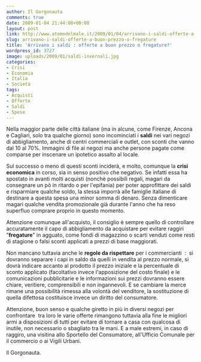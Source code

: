 ```yaml
---
author: Il Gorgonauta
comments: true
date: 2009-01-04 21:44:08+00:00
layout: post
link: http://www.atomodelmale.it/2009/01/04/arrivano-i-saldi-offerte-a-buon-prezzo-o-fregature/
slug: arrivano-i-saldi-offerte-a-buon-prezzo-o-fregature
title: 'Arrivano i saldi : offerte a buon prezzo o fregature?'
wordpress_id: 3727
image: uploads/2009/01/saldi-invernali.jpg
categories:
- Crisi
- Economia
- Italia
- Società
tags:
- Acquisti
- Offerte
- Saldi
- Spese
---
```


Nella maggior parte delle città italiane (ma in alcune, come Firenze, Ancona e Cagliari, solo tra qualche giorno) sono incominciati i **saldi** nei vari negozi di abbigliamento, anche di centri commerciali e outlet, con sconti che vanno dal 10 al 70%. Immagini di file ai negozi ma anche persone pagate come comparse per inscenare un ipotetico assalto al locale.

Sul successo o meno di questi sconti inciderà, e molto, comunque la **crisi economica** in corso, sia in senso positivo che negativo. Se infatti essa ha spostato in avanti molti acquisti (nonchè possibili regali, magari da consegnare un pò in ritardo o per l'epifania) per poter approfittare dei saldi e risparmiare qualche soldo, la stessa imporrà alle famiglie italiane di destinare a questa spesa una minor somma di denaro. Senza dimenticare magari qualche vendita promozionale già durante l'anno che ha reso superfluo comprare proprio in questo momento.

Attenzione comunque all'acquisto, il consiglio è sempre quello di controllare accuratamente il capo di abbigliamento da acquistare per evitare raggiri "**fregature**" in agguato, come fondi di magazzino o scarti venduti come resti di stagione o falsi sconti applicati a prezzi di base maggiorati.

Non mancano tuttavia anche le **regole da rispettare** per i commercianti  :  si dovranno separare i capi in saldo da quelli in vendita al prezzo normale, si dovrà indicare accanto al prodotto il prezzo iniziale e la percentuale di sconto applicato (facoltativo invece l'apposizione del costo finale) e le comunicazioni pubblicitarie e le informazioni sui prezzi dovranno essere chiare, veritiere, comprensibili e non ingannevoli. E se cambiare la merce rimane una possibilità rimessa alla volontà del venditore, la sostituzione di quella difettosa costituisce invece un diritto del consumatore.

Attenzione, buon senso e qualche giretto in più in diversi negozi per confrontare  tra loro le varie offerte rimangono tuttavia alla fine le migliori armi a disposizioni di tutti per evitare di tornare a casa con qualcosa di inutile, non necessario o sbagliato tra le mani. E a male estremi, in caso di raggiro, una visitina allo Sportello del Consumatore, all'Ufficio Comunale per il commercio o ai Vigili Urbani.

Il Gorgonauta.
